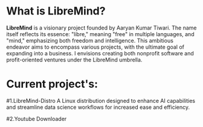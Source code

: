 # What is LibreMind?
**LibreMind** is a visionary project founded by Aaryan Kumar Tiwari. The name itself reflects its essence: "libre," meaning "free" in multiple languages, and "mind," emphasizing both freedom and intelligence. This ambitious endeavor aims to encompass various projects, with the ultimate goal of expanding into a business. I envisions creating both nonprofit software and profit-oriented ventures under the LibreMind umbrella. 

# Current project's:

#1.LibreMind-Distro
A Linux distribution designed to enhance AI capabilities and streamline data science workflows for increased ease and efficiency.

#2.Youtube Downloader

